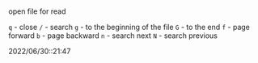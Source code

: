 # 
open file for read

`q` - close
`/` - search
`g` - to the beginning of the file
`G` - to the end
`f` - page forward
`b` - page backward
`n` - search next
`N` - search previous

2022/06/30::21:47
